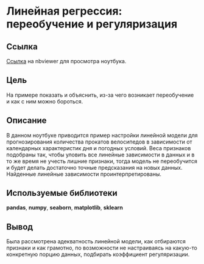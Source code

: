 # Линейная регрессия: переобучение и регуляризация
## Ссылка
[Ссылка](https://nbviewer.jupyter.org/github/voropaevv/specific_questions_of_DA/blob/master/overfitting_linear_models/overfitting_linear_models.ipynb) на nbviewer для просмотра ноутбука.
## Цель
На примере показать и объяснить, из-за чего возникает переобучение и как с ним можно бороться.
## Описание
В данном ноутбуке приводится пример настройки линейной модели для прогнозирования количества прокатов велосипедов в зависимости от календарных характеристик дня и погодных условий. Веса признаков подобраны так, чтобы уловить все линейные зависимости в данных и в то же время не учесть лишние признаки, тогда модель не переобучится и будет делать достаточно точные предсказания на новых данных. Найденные линейные зависимости проинтерпретированы.
## Используемые библиотеки
__pandas__, __numpy__, __seaborn__, __matplotlib__, __sklearn__
## Вывод
Была рассмотрена адекватность линейной модели, как отбираются признаки и как грамотно, по возможности не настраиваясь на какую-то конкретную порцию данных, подбирать коэффициент регуляризации.
